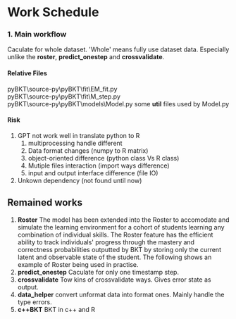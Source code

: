 # Work Schedule
### 1. **Main workflow**
Caculate for whole dataset.
'Whole' means fully use dataset data. Especially unlike the **roster**, **predict_onestep** and **crossvalidate**.
#### Relative Files
pyBKT\source-py\pyBKT\fit\EM_fit.py  
pyBKT\source-py\pyBKT\fit\M_step.py  
pyBKT\source-py\pyBKT\models\Model.py
some **util** files used by Model.py
#### Risk
1. GPT not work well in translate python to R
   1. multiprocessing handle different
   1. Data format changes (numpy to R matrix)
   1. object-oriented difference (python class Vs R class)
   1. Mutiple files interaction (import ways difference)
   1. input and output interface difference (file IO)
2. Unkown dependency (not found until now)

## Remained works
1. **Roster**
   The model has been extended into the Roster to accomodate and simulate the learning environment for a cohort of students learning any combination of individual skills. The Roster feature has the efficient ability to track individuals' progress through the mastery and correctness probabilities outputted by BKT by storing only the current latent and observable state of the student. The following shows an example of Roster being used in practise.
2. **predict_onestep**
   Caculate for only one timestamp step.
3. **crossvalidate**
   Tow kins of crossvalidate ways. Gives error state as output.
4. **data_helper**
   convert unformat data into format ones. Mainly handle the type errors.
5. **c++BKT**
   BKT in c++ and R